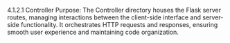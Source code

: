 4.1.2.1 Controller
Purpose:
The Controller directory houses the Flask server routes, managing interactions between the client-side interface and server-side functionality. It orchestrates HTTP requests and responses, ensuring smooth user experience and maintaining code organization.

